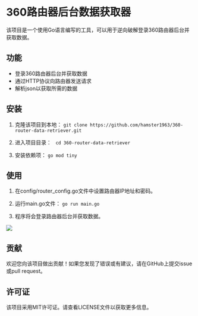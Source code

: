 # 360路由器后台数据获取器

该项目是一个使用Go语言编写的工具，可以用于逆向破解登录360路由器后台并获取数据。

## 功能

- 登录360路由器后台并获取数据
- 通过HTTP协议向路由器发送请求
- 解析json以获取所需的数据

## 安装

1. 克隆该项目到本地：
   `git clone https://github.com/hamster1963/360-router-data-retriever.git`

2. 进入项目目录：
  ` cd 360-router-data-retriever`

3. 安装依赖项：
   `go mod tiny`


## 使用

1. 在config/router_config.go文件中设置路由器IP地址和密码。

2. 运行main.go文件：
`go run main.go`

3. 程序将会登录路由器后台并获取数据。

![](https://s2.loli.net/2023/04/29/hJGm2fPtY34Q9qA.png)
## 贡献

欢迎您向该项目做出贡献！如果您发现了错误或有建议，请在GitHub上提交issue或pull request。

## 许可证

该项目采用MIT许可证。请查看LICENSE文件以获取更多信息。



